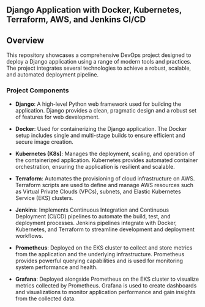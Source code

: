 
## **Django Application with Docker, Kubernetes, Terraform, AWS, and Jenkins CI/CD**

## **Overview**

This repository showcases a comprehensive DevOps project designed to deploy a Django application using a range of modern tools and practices. The project integrates several technologies to achieve a robust, scalable, and automated deployment pipeline.

### **Project Components**

- **Django**: A high-level Python web framework used for building the application. Django provides a clean, pragmatic design and a robust set of features for web development.

- **Docker**: Used for containerizing the Django application. The Docker setup includes single and multi-stage builds to ensure efficient and secure image creation.

- **Kubernetes (K8s)**: Manages the deployment, scaling, and operation of the containerized application. Kubernetes provides automated container orchestration, ensuring the application is resilient and scalable.

- **Terraform**: Automates the provisioning of cloud infrastructure on AWS. Terraform scripts are used to define and manage AWS resources such as Virtual Private Clouds (VPCs), subnets, and Elastic Kubernetes Service (EKS) clusters.

- **Jenkins**: Implements Continuous Integration and Continuous Deployment (CI/CD) pipelines to automate the build, test, and deployment processes. Jenkins pipelines integrate with Docker, Kubernetes, and Terraform to streamline development and deployment workflows.

- **Prometheus**: Deployed on the EKS cluster to collect and store metrics from the application and the underlying infrastructure. Prometheus provides powerful querying capabilities and is used for monitoring system performance and health.

- **Grafana**: Deployed alongside Prometheus on the EKS cluster to visualize metrics collected by Prometheus. Grafana is used to create dashboards and visualizations to monitor application performance and gain insights from the collected data.


 